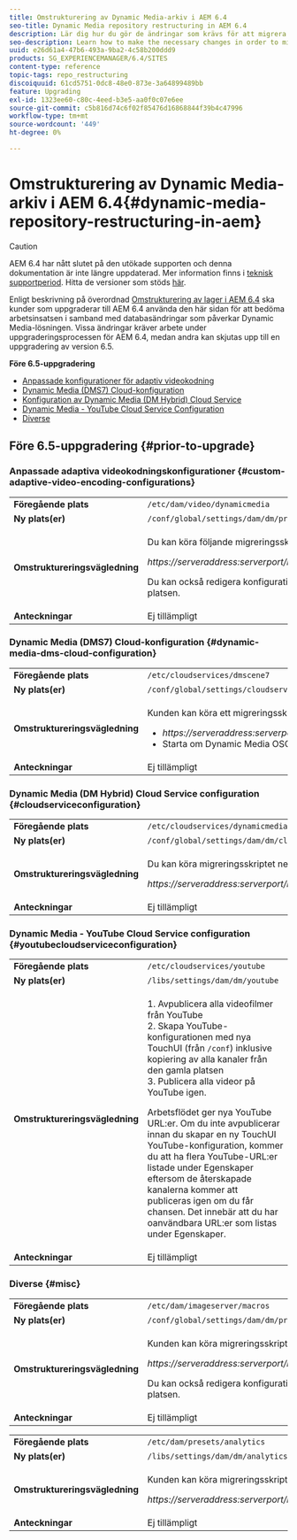 ```yaml
---
title: Omstrukturering av Dynamic Media-arkiv i AEM 6.4
seo-title: Dynamic Media repository restructuring in AEM 6.4
description: Lär dig hur du gör de ändringar som krävs för att migrera till den nya databasstrukturen i AEM 6.4 för Dynamic Media.
seo-description: Learn how to make the necessary changes in order to migrate to the new repository structure in AEM 6.4 for Dynamic Media.
uuid: e26d61a4-47b6-493a-9ba2-4c58b200ddd9
products: SG_EXPERIENCEMANAGER/6.4/SITES
content-type: reference
topic-tags: repo_restructuring
discoiquuid: 61cd5751-0dc8-48e0-873e-3a64899489bb
feature: Upgrading
exl-id: 1323ee60-c80c-4eed-b3e5-aa0f0c07e6ee
source-git-commit: c5b816d74c6f02f85476d16868844f39b4c47996
workflow-type: tm+mt
source-wordcount: '449'
ht-degree: 0%

---
```


# Omstrukturering av Dynamic Media-arkiv i AEM 6.4{#dynamic-media-repository-restructuring-in-aem}

>[!CAUTION]
>
>AEM 6.4 har nått slutet på den utökade supporten och denna dokumentation är inte längre uppdaterad. Mer information finns i [teknisk supportperiod](https://helpx.adobe.com/support/programs/eol-matrix.html). Hitta de versioner som stöds [här](https://experienceleague.adobe.com/docs/).

Enligt beskrivning på överordnad [Omstrukturering av lager i AEM 6.4](/help/sites-deploying/repository-restructuring.md) ska kunder som uppgraderar till AEM 6.4 använda den här sidan för att bedöma arbetsinsatsen i samband med databasändringar som påverkar Dynamic Media-lösningen. Vissa ändringar kräver arbete under uppgraderingsprocessen för AEM 6.4, medan andra kan skjutas upp till en uppgradering av version 6.5.

**Före 6.5-uppgradering**

* [Anpassade konfigurationer för adaptiv videokodning](/help/sites-deploying/dynamicmedia-repository-restructuring-in-aem-6-4.md#custom-adaptive-video-encoding-configurations)
* [Dynamic Media (DMS7) Cloud-konfiguration](/help/sites-deploying/dynamicmedia-repository-restructuring-in-aem-6-4.md#dynamic-media-dms-cloud-configuration)
* [Konfiguration av Dynamic Media (DM Hybrid) Cloud Service](/help/sites-deploying/dynamicmedia-repository-restructuring-in-aem-6-4.md#cloudserviceconfiguration)
* [Dynamic Media - YouTube Cloud Service Configuration](/help/sites-deploying/dynamicmedia-repository-restructuring-in-aem-6-4.md#youtubecloudserviceconfiguration)
* [Diverse](/help/sites-deploying/dynamicmedia-repository-restructuring-in-aem-6-4.md#misc)

## Före 6.5-uppgradering {#prior-to-upgrade}

### Anpassade adaptiva videokodningskonfigurationer  {#custom-adaptive-video-encoding-configurations}

<table> 
 <tbody>
  <tr>
   <td><strong>Föregående plats</strong></td> 
   <td><code>/etc/dam/video/dynamicmedia</code></td> 
  </tr>
  <tr>
   <td><strong>Ny plats(er)</strong></td> 
   <td><code>/conf/global/settings/dam/dm/presets/video/jcr:content</code></td> 
  </tr>
  <tr>
   <td><strong>Omstruktureringsvägledning</strong></td> 
   <td><p>Du kan köra följande migreringsskript för att migrera till den nya platsen:</p> <p><em>https://serveraddress:serverport/libs/settings/dam/dm/presets.migratedmcontent.json</em></p> <p>Du kan också redigera konfigurationen i AEM och ändringarna sparas på den nya platsen.</p> </td> 
  </tr>
  <tr>
   <td><strong>Anteckningar</strong></td> 
   <td>Ej tillämpligt<br /> </td> 
  </tr>
 </tbody>
</table>

### Dynamic Media (DMS7) Cloud-konfiguration {#dynamic-media-dms-cloud-configuration}

<table> 
 <tbody>
  <tr>
   <td><strong>Föregående plats</strong></td> 
   <td><code>/etc/cloudservices/dmscene7</code></td> 
  </tr>
  <tr>
   <td><strong>Ny plats(er)</strong></td> 
   <td><code>/conf/global/settings/cloudservices/dmscene7</code></td> 
  </tr>
  <tr>
   <td><strong>Omstruktureringsvägledning</strong></td> 
   <td><p>Kunden kan köra ett migreringsskript på följande plats:<br /> </p> 
    <ul> 
     <li><em>https://serveraddress:serverport/libs/settings/dam/dm/presets.migratedmcontent.json</em></li> 
     <li>Starta om Dynamic Media OSGi-paketet.</li> 
    </ul> </td> 
  </tr>
  <tr>
   <td><strong>Anteckningar</strong></td> 
   <td>Ej tillämpligt</td> 
  </tr>
 </tbody>
</table>

### Dynamic Media (DM Hybrid) Cloud Service configuration {#cloudserviceconfiguration}

<table> 
 <tbody>
  <tr>
   <td><strong>Föregående plats</strong></td> 
   <td><code>/etc/cloudservices/dynamicmediaservices</code></td> 
  </tr>
  <tr>
   <td><strong>Ny plats(er)</strong></td> 
   <td><code>/conf/global/settings/dam/dm/cloudservices/dynamicmediaservices</code></td> 
  </tr>
  <tr>
   <td><strong>Omstruktureringsvägledning</strong></td> 
   <td><p>Du kan köra migreringsskriptet nedan för att anpassa dig till den senaste modellen:</p> <p><em>https://serveraddress:serverport/libs/settings/dam/dm/presets.migratedmcontent.jso</em></p> </td> 
  </tr>
  <tr>
   <td><strong>Anteckningar</strong></td> 
   <td>Ej tillämpligt<br /> </td> 
  </tr>
 </tbody>
</table>

### Dynamic Media - YouTube Cloud Service configuration  {#youtubecloudserviceconfiguration}

<table> 
 <tbody>
  <tr>
   <td><strong>Föregående plats</strong></td> 
   <td><code>/etc/cloudservices/youtube</code></td> 
  </tr>
  <tr>
   <td><strong>Ny plats(er)</strong></td> 
   <td><code>/libs/settings/dam/dm/youtube</code></td> 
  </tr>
  <tr>
   <td><strong>Omstruktureringsvägledning</strong></td> 
   <td><p>1. Avpublicera alla videofilmer från YouTube<br /> 2. Skapa YouTube-konfigurationen med nya TouchUI (från <code>/conf</code>) inklusive kopiering av alla kanaler från den gamla platsen<br /> 3. Publicera alla videor på YouTube igen.</p> <p>Arbetsflödet ger nya YouTube URL:er. Om du inte avpublicerar innan du skapar en ny TouchUI YouTube-konfiguration, kommer du att ha flera YouTube-URL:er listade under Egenskaper eftersom de återskapade kanalerna kommer att publiceras igen om du får chansen. Det innebär att du har oanvändbara URL:er som listas under Egenskaper.</p> </td> 
  </tr>
  <tr>
   <td><strong>Anteckningar</strong></td> 
   <td>Ej tillämpligt<br /> </td> 
  </tr>
 </tbody>
</table>

### Diverse {#misc}

<table> 
 <tbody>
  <tr>
   <td><strong>Föregående plats</strong></td> 
   <td><code>/etc/dam/imageserver/macros</code></td> 
  </tr>
  <tr>
   <td><strong>Ny plats(er)</strong></td> 
   <td><code>/conf/global/settings/dam/dm/presets/macro</code></td> 
  </tr>
  <tr>
   <td><strong>Omstruktureringsvägledning</strong></td> 
   <td><p>Kunden kan köra migreringsskriptet nedan.</p> <p><em>https://serveraddress:serverport/libs/settings/dam/dm/presets.migratedmcontent.json</em></p> <p>Du kan också redigera konfigurationen i AEM och ändringarna sparas på den nya platsen.</p> </td> 
  </tr>
  <tr>
   <td><strong>Anteckningar</strong></td> 
   <td>Ej tillämpligt</td> 
  </tr>
 </tbody>
</table>

<table> 
 <tbody>
  <tr>
   <td><strong>Föregående plats</strong></td> 
   <td><code>/etc/dam/presets/analytics</code></td> 
  </tr>
  <tr>
   <td><strong>Ny plats(er)</strong></td> 
   <td><code>/libs/settings/dam/dm/analytics</code></td> 
  </tr>
  <tr>
   <td><strong>Omstruktureringsvägledning</strong></td> 
   <td><p>Kunden kan köra migreringsskriptet nedan.</p> <p><em>https://serveraddress:serverport/libs/settings/dam/dm/presets.migratedmcontent.json</em></p> </td> 
  </tr>
  <tr>
   <td><strong>Anteckningar</strong></td> 
   <td>Ej tillämpligt</td> 
  </tr>
 </tbody>
</table>
